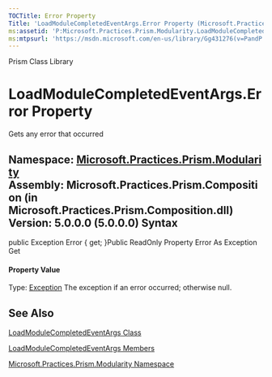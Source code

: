 ```yaml
---
TOCTitle: Error Property
Title: 'LoadModuleCompletedEventArgs.Error Property (Microsoft.Practices.Prism.Modularity)'
ms:assetid: 'P:Microsoft.Practices.Prism.Modularity.LoadModuleCompletedEventArgs.Error'
ms:mtpsurl: 'https://msdn.microsoft.com/en-us/library/Gg431276(v=PandP.50)'
---
```


Prism Class Library

LoadModuleCompletedEventArgs.Error Property
===============================================

Gets any error that occurred

**Namespace:** [Microsoft.Practices.Prism.Modularity](https://msdn.microsoft.com/n:microsoft.practices.prism.modularity)
**Assembly:** Microsoft.Practices.Prism.Composition (in Microsoft.Practices.Prism.Composition.dll) Version: 5.0.0.0 (5.0.0.0)
Syntax
------

<span id="syntaxToggle"></span>public Exception Error { get; }Public ReadOnly Property Error As Exception Get
#### Property Value

Type: [Exception](http://msdn2.microsoft.com/en-us/library/c18k6c59)
The exception if an error occurred; otherwise null.

See Also
--------


[LoadModuleCompletedEventArgs Class](https://msdn.microsoft.com/t:microsoft.practices.prism.modularity.loadmodulecompletedeventargs)

[LoadModuleCompletedEventArgs Members](https://msdn.microsoft.com/allmembers.t:microsoft.practices.prism.modularity.loadmodulecompletedeventargs)

[Microsoft.Practices.Prism.Modularity Namespace](https://msdn.microsoft.com/n:microsoft.practices.prism.modularity)
